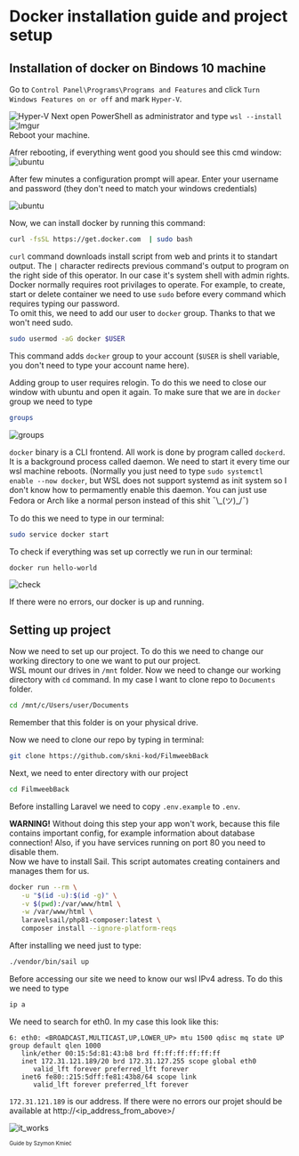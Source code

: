 # Docker installation guide and project setup

## Installation of docker on Bindows 10 machine

Go to `Control Panel\Programs\Programs and Features` and click `Turn Windows Features on or off` and mark `Hyper-V`.  

![Hyper-V](https://i.imgur.com/cmvp5zz.png)
Next open PowerShell as administrator and type `wsl --install`  
![Imgur](https://i.imgur.com/pnBVWEa.png)  
Reboot your machine.  

Afrer rebooting, if everything went good you should see this cmd window:
![ubuntu](https://i.imgur.com/r5qz4aI.png)

After few minutes a configuration prompt will apear. Enter your username and password (they don't need to match your windows credentials)

![ubuntu](https://i.imgur.com/33du1hL.png)

Now, we can install docker by running this command:
```bash
curl -fsSL https://get.docker.com  | sudo bash
```

`curl` command downloads install script from web and prints it to standart output. The `|` character redirects previous command's output to program on the right side of this operator. In our case it's system shell with admin rights.  
 Docker normally requires root privilages to operate. For example, to create, start or delete container we need to use `sudo` before every command which requires typing our password.  
 To omit this, we need to add our user to `docker` group. Thanks to that we won't need sudo.  
 ```bash
 sudo usermod -aG docker $USER
 ```
 This command adds `docker` group to your account (`$USER` is shell variable, you don't need to type your account name here).  
 
 Adding group to user requires relogin. To do this we need to close our window with ubuntu and open it again. To make sure that we are in `docker` group we need to type  
 ```bash
 groups
 ```
 ![groups](https://i.imgur.com/Ie4DBO6.png)
 
 `docker` binary is a CLI frontend. All work is done by program called `dockerd`. It is a background process called daemon.  We need to start it every time our wsl machine reboots. (Normally you just need to type `sudo systemctl enable --now docker`, but WSL does not support systemd as init system so I don't know how to permamently enable this daemon. You can just use Fedora or Arch like a normal person instead of this shit ¯\\\_(ツ)_/¯)  
 
 To do this we need to type in our terminal:  
 ```bash
 sudo service docker start
 ```
 
 To check if everything was set up correctly we run in our terminal:  
 ```bash
 docker run hello-world
 ```
 ![check](https://i.imgur.com/sDJh2xg.png)
 
 If there were no errors, our docker is up and running.  
 ## Setting up project
 Now we need to set up our project. To do this we need to change our working directory to one we want to put our project.  
 WSL mount our drives in `/mnt` folder. Now we need to change our working directory with `cd` command. In my case I want to clone repo to `Documents` folder.  
 ```bash
 cd /mnt/c/Users/user/Documents
 ```
 Remember that this folder is on your physical drive.  
 
 Now we need to clone our repo by typing in terminal:  
 ```bash
 git clone https://github.com/skni-kod/FilmweebBack
 ```
 Next, we need to enter directory with our project  
 ```bash
 cd FilmweebBack
 ```
 Before installing Laravel we need to copy `.env.example` to `.env`.  
 
 **WARNING!** Without doing this step your app won't work, because this file contains important config, for example information about database connection! Also, if you have services running on port 80 you need to disable them.  
 Now we have to install Sail. This script automates creating containers and manages them for us.  
 ```bash
 docker run --rm \
    -u "$(id -u):$(id -g)" \
    -v $(pwd):/var/www/html \
    -w /var/www/html \
    laravelsail/php81-composer:latest \
    composer install --ignore-platform-reqs
 ```
 After installing we need just to type:  
 ```bash
 ./vendor/bin/sail up
 ```
 Before accessing our site we need to know our wsl IPv4 adress. To do this we need to type  
 ```bash
 ip a
 ```
 We need to search for eth0. In my case this look like this:  
 ```
 6: eth0: <BROADCAST,MULTICAST,UP,LOWER_UP> mtu 1500 qdisc mq state UP group default qlen 1000
    link/ether 00:15:5d:81:43:b8 brd ff:ff:ff:ff:ff:ff
    inet 172.31.121.189/20 brd 172.31.127.255 scope global eth0
       valid_lft forever preferred_lft forever
    inet6 fe80::215:5dff:fe81:43b8/64 scope link
       valid_lft forever preferred_lft forever
 ```
 `172.31.121.189` is our address.
 If there were no errors our projet should be available at http://<ip_address_from_above>/  
 
 ![it_works](https://i.imgur.com/e4iPcn5.png)
 
 <sub><sup>Guide by Szymon Kmieć</sup></sub>
